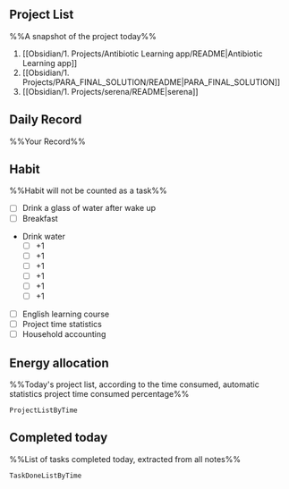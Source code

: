 ## Project List
%%A snapshot of the project today%%
1. [[Obsidian/1. Projects/Antibiotic Learning app/README|Antibiotic Learning app]]
2. [[Obsidian/1. Projects/PARA_FINAL_SOLUTION/README|PARA_FINAL_SOLUTION]]
3. [[Obsidian/1. Projects/serena/README|serena]]

## Daily Record
%%Your Record%%

## Habit
%%Habit will not be counted as a task%%
- [ ] Drink a glass of water after wake up
- [ ] Breakfast
- Drink water
	- [ ] +1
	- [ ] +1
	- [ ] +1
	- [ ] +1
	- [ ] +1
	- [ ] +1
- [ ] English learning course
- [ ] Project time statistics
- [ ] Household accounting

## Energy allocation
%%Today's project list, according to the time consumed, automatic statistics project time consumed percentage%%
```LifeOS
ProjectListByTime
```

## Completed today
%%List of tasks completed today, extracted from all notes%%
```LifeOS
TaskDoneListByTime
```
